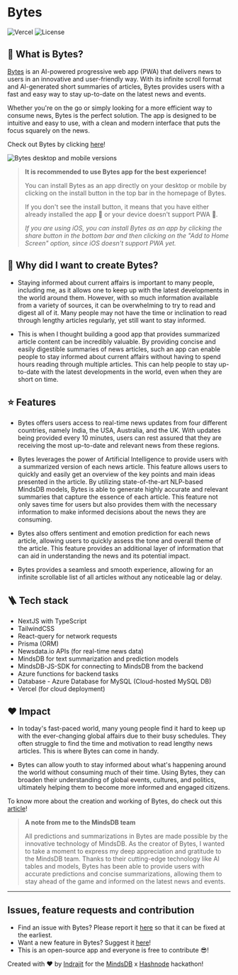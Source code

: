 # Bytes

![Vercel](https://therealsujitk-vercel-badge.vercel.app/?app=bytesnews) ![License](https://img.shields.io/badge/license-MIT-blue)

## 🤔 What is Bytes?

[Bytes](https://bytesnews.vercel.app) is an AI-powered progressive web app (PWA) that delivers news to users in an innovative and user-friendly way. With its infinite scroll format and AI-generated short summaries of articles, Bytes provides users with a fast and easy way to stay up-to-date on the latest news and events.

Whether you're on the go or simply looking for a more efficient way to consume news, Bytes is the perfect solution. The app is designed to be intuitive and easy to use, with a clean and modern interface that puts the focus squarely on the news.

Check out Bytes by clicking [here](https://bytesnews.vercel.app)!

![Bytes desktop and mobile versions](https://user-images.githubusercontent.com/43838718/235523530-f6b21de0-db70-413d-a30b-2c53847cd439.png)

> **It is recommended to use Bytes app for the best experience!**
>
> You can install Bytes as an app directly on your desktop or mobile by clicking on the install button in the top bar in the homepage of Bytes.
> 
> If you don't see the install button, it means that you have either already installed the app 🥳 or your device doesn't support PWA 🥺.
> 
> *If you are using iOS, you can install Bytes as an app by clicking the share button in the bottom bar and then clicking on the "Add to Home Screen" option, since iOS doesn't support PWA yet.*

## 👀 Why did I want to create Bytes?

- Staying informed about current affairs is important to many people, including me, as it allows one to keep up with the latest developments in the world around them. However, with so much information available from a variety of sources, it can be overwhelming to try to read and digest all of it. Many people may not have the time or inclination to read through lengthy articles regularly, yet still want to stay informed.

- This is when I thought building a good app that provides summarized article content can be incredibly valuable. By providing concise and easily digestible summaries of news articles, such an app can enable people to stay informed about current affairs without having to spend hours reading through multiple articles. This can help people to stay up-to-date with the latest developments in the world, even when they are short on time.

## ⭐️ Features

- Bytes offers users access to real-time news updates from four different countries, namely India, the USA, Australia, and the UK. With updates being provided every 10 minutes, users can rest assured that they are receiving the most up-to-date and relevant news from these regions.

- Bytes leverages the power of Artificial Intelligence to provide users with a summarized version of each news article. This feature allows users to quickly and easily get an overview of the key points and main ideas presented in the article. By utilizing state-of-the-art NLP-based MindsDB models, Bytes is able to generate highly accurate and relevant summaries that capture the essence of each article. This feature not only saves time for users but also provides them with the necessary information to make informed decisions about the news they are consuming.

- Bytes also offers sentiment and emotion prediction for each news article, allowing users to quickly assess the tone and overall theme of the article. This feature provides an additional layer of information that can aid in understanding the news and its potential impact.

- Bytes provides a seamless and smooth experience, allowing for an infinite scrollable list of all articles without any noticeable lag or delay.

## 🪜 Tech stack

- NextJS with TypeScript
- TailwindCSS
- React-query for network requests
- Prisma (ORM)
- Newsdata.io APIs (for real-time news data)
- MindsDB for text summarization and prediction models
- MindsDB-JS-SDK for connecting to MindsDB from the backend
- Azure functions for backend tasks
- Database - Azure Database for MySQL (Cloud-hosted MySQL DB)
- Vercel (for cloud deployment)

## ❤️ Impact

- In today's fast-paced world, many young people find it hard to keep up with the ever-changing global affairs due to their busy schedules. They often struggle to find the time and motivation to read lengthy news articles. This is where Bytes can come in handy.

- Bytes can allow youth to stay informed about what's happening around the world without consuming much of their time. Using Bytes, they can broaden their understanding of global events, cultures, and politics, ultimately helping them to become more informed and engaged citizens.

To know more about the creation and working of Bytes, do check out this [article](https://blogsbyindrajit.hashnode.dev/introducing-bytes-news-redefined)!

> **A note from me to the MindsDB team**
>
> All predictions and summarizations in Bytes are made possible by the innovative technology of MindsDB. As the creator of Bytes, I wanted to take a moment to express my deep appreciation and gratitude to the MindsDB team. Thanks to their cutting-edge technology like AI tables and models, Bytes has been able to provide users with accurate predictions and concise summarizations, allowing them to stay ahead of the game and informed on the latest news and events.

<hr />

## Issues, feature requests and contribution

- Find an issue with Bytes? Please report it [here](https://github.com/thisisindrajit/Bytes/issues) so that it can be fixed at the earliest. 
- Want a new feature in Bytes? Suggest it [here](https://github.com/thisisindrajit/Bytes/issues)!
- This is an open-source app and everyone is free to contribute 😎!

Created with ❤️ by [Indrajit](https://thisisindrajit.github.io/portfolio/) for the [MindsDB](https://cloud.mindsdb.com) x [Hashnode](https://hashnode.com) hackathon!
